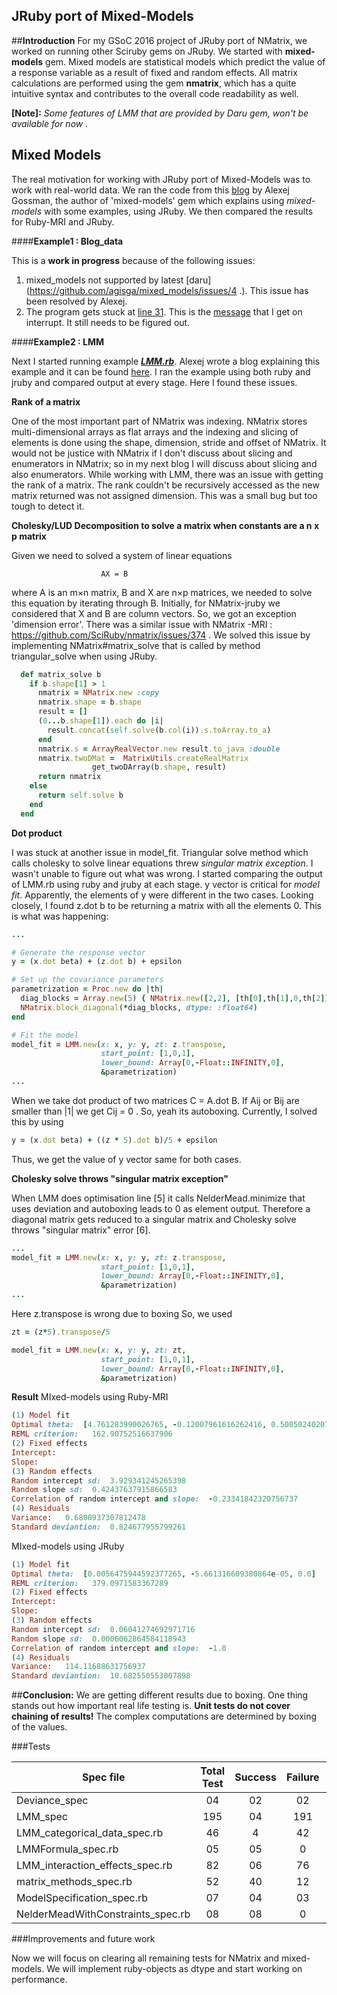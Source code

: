 **JRuby port of Mixed-Models**
-
##**Introduction**
For my GSoC 2016 project of JRuby port of NMatrix, we worked on running other Sciruby gems on JRuby. We started with **mixed-models** gem. 
Mixed models are statistical models which predict the value of a response variable as a result of fixed and random effects. All matrix calculations are performed using the gem **nmatrix**, which has a quite intuitive syntax and contributes to the overall code readability as well.


**[Note]:** *Some features of LMM that are provided by Daru gem, won't be available for now .*


## **Mixed Models**

The real motivation for working with JRuby port of Mixed-Models was to work with real-world data. We ran the code from this [blog](http://sciruby.com/blog/2015/08/19/gsoc-2015-mixed-models/) by Alexej Gossman, the author of 'mixed-models' gem which explains using *mixed-models* with some examples, using JRuby. We then compared the results for Ruby-MRI and JRuby.

####**Example1 : Blog_data**

This is a **work in progress** because of the following issues:
1. mixed_models not supported by latest [daru](https://github.com/agisga/mixed_models/issues/4 .). This issue has been resolved by Alexej.
2. The program gets stuck at [line 31](https://github.com/agisga/mixed_models/blob/master/examples/blog_data.rb#L31). This is the [message](https://gist.github.com/prasunanand/2b2573c3607b5365654e078a6aabbad6) that I get on interrupt. It still needs to be figured out.

####**Example2 : LMM**

Next I started running example [***LMM.rb***](https://github.com/agisga/mixed_models/blob/master/examples/LMM.rb). Alexej wrote a blog explaining this example and it can be found [here](http://www.alexejgossmann.com/First-linear-mixed-model-fit/). I ran the example using both ruby and jruby and compared output at every stage. Here I found these issues.

**Rank of a matrix**

One of the most important part of NMatrix was indexing. NMatrix stores multi-dimensional arrays as flat arrays and the indexing and slicing of elements is done using the shape, dimension, stride and offset of NMatrix. It would not be justice with NMatrix if I don't discuss about slicing and enumerators in NMatrix; so in my next blog I will discuss about slicing and also enumerators.
While working with LMM, there was an issue with getting the rank of a matrix. The rank couldn't be recursively accessed as the new matrix returned was not assigned dimension. This was a small bug but too tough to detect it.
  
**Cholesky/LUD Decomposition to solve a matrix when constants are a n x p matrix**

Given we need to solved a system of linear equations

                        AX = B
where A is an m×n matrix, B and X are n×p matrices, we needed to solve this equation by iterating through B.
Initially, for NMatrix-jruby we considered that X and B are column vectors. So, we got an exception 'dimension error'.
There was a similar issue with NMatrix -MRI : https://github.com/SciRuby/nmatrix/issues/374 .
We solved this issue by implementing NMatrix#matrix_solve that is called by method triangular_solve when using JRuby. 
```ruby
  def matrix_solve b
    if b.shape[1] > 1
      nmatrix = NMatrix.new :copy
      nmatrix.shape = b.shape
      result = []
      (0...b.shape[1]).each do |i|
        result.concat(self.solve(b.col(i)).s.toArray.to_a)
      end
      nmatrix.s = ArrayRealVector.new result.to_java :double
      nmatrix.twoDMat =  MatrixUtils.createRealMatrix 
                  get_twoDArray(b.shape, result)
      return nmatrix
    else
      return self.solve b
    end
  end
```
**Dot product**

I was stuck at another issue in model_fit. Triangular solve method which calls cholesky to solve linear equations threw *singular matrix exception*.  I wasn't unable to figure out what was wrong.  I started comparing the output of LMM.rb using ruby and jruby at each stage. y vector is critical for *model fit*. Apparently, the elements of y were different in the two cases. Looking closely, I found z.dot b to be returning a matrix with all the elements 0.  This is what was happening:
```ruby
...

# Generate the response vector
y = (x.dot beta) + (z.dot b) + epsilon

# Set up the covariance parameters
parametrization = Proc.new do |th| 
  diag_blocks = Array.new(5) { NMatrix.new([2,2], [th[0],th[1],0,th[2]], dtype: :float64) }
  NMatrix.block_diagonal(*diag_blocks, dtype: :float64) 
end

# Fit the model
model_fit = LMM.new(x: x, y: y, zt: z.transpose,
                    start_point: [1,0,1], 
                    lower_bound: Array[0,-Float::INFINITY,0],
                    &parametrization) 
...
```     
When we take dot product of two matrices C = A.dot B. If Aij or Bij are smaller than |1| we get Cij = 0 . So, yeah its autoboxing.
Currently, I solved this by using
```ruby
y = (x.dot beta) + ((z * 5).dot b)/5 + epsilon
```   
Thus, we get the value of y vector same for both cases.


 **Cholesky solve throws "singular matrix exception"**
 
When LMM does optimisation line [5] it calls NelderMead.minimize that uses deviation and autoboxing leads to 0 as element output. Therefore a diagonal matrix gets reduced to a singular matrix and Cholesky solve throws "singular matrix" error [6].
```ruby
...
model_fit = LMM.new(x: x, y: y, zt: z.transpose,
                    start_point: [1,0,1], 
                    lower_bound: Array[0,-Float::INFINITY,0],
                    &parametrization) 
...
```
Here z.transpose is wrong due to boxing
So, we used 
```ruby
zt = (z*5).transpose/5
```
```ruby
model_fit = LMM.new(x: x, y: y, zt: zt,
                    start_point: [1,0,1], 
                    lower_bound: Array[0,-Float::INFINITY,0],
                    &parametrization) 
```

**Result**
MIxed-models using Ruby-MRI
```ruby
(1) Model fit
Optimal theta:  [4.761283990026765, -0.12007961616262416, 0.5005024020787956]
REML criterion:   162.90752516637906
(2) Fixed effects
Intercept:  
Slope:  
(3) Random effects
Random intercept sd:  3.929341245265398
Random slope sd:  0.42437637915866583
Correlation of random intercept and slope:  -0.23341842320756737
(4) Residuals
Variance:   0.6800937307812478
Standard deviantion:  0.824677955799261
```
MIxed-models using JRuby
```ruby
(1) Model fit
Optimal theta:  [0.0056475944592377265, -5.661316609380864e-05, 0.0]
REML criterion:   379.0971583367289
(2) Fixed effects
Intercept:  
Slope:  
(3) Random effects
Random intercept sd:  0.06041274692971716
Random slope sd:  0.0006062864584118943
Correlation of random intercept and slope:  -1.0
(4) Residuals
Variance:   114.11688631756937
Standard deviantion:  10.682550553007898
```


##**Conclusion:**
We are getting different results due to boxing. One thing stands out how important real life testing is. **Unit tests do not cover chaining of results!** The complex computations are determined by boxing of the values.

###Tests

|Spec file|Total Test|Success|Failure|Pending|
|------------|:------------:|:-----------:|:-------------:|:-------------:|
|Deviance_spec|04|02|02|0|
|LMM_spec|195|04|191|0|
|LMM_categorical_data_spec.rb|46|4|42|0|
|LMMFormula_spec.rb|05|05|0|0|
|LMM_interaction_effects_spec.rb|82|06|76|0|
|matrix_methods_spec.rb|52|40|12|0|
|ModelSpecification_spec.rb|07|04|03|0|
|NelderMeadWithConstraints_spec.rb|08|08|0|0|



###Improvements and future work


Now we will focus on clearing all remaining tests for NMatrix and mixed-models. We will implement ruby-objects as dtype and start working on performance.
